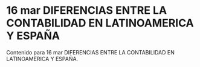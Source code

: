 # 16 mar  DIFERENCIAS ENTRE LA CONTABILIDAD EN LATINOAMERICA Y ESPAÑA

Contenido para 16 mar  DIFERENCIAS ENTRE LA CONTABILIDAD EN LATINOAMERICA Y ESPAÑA.